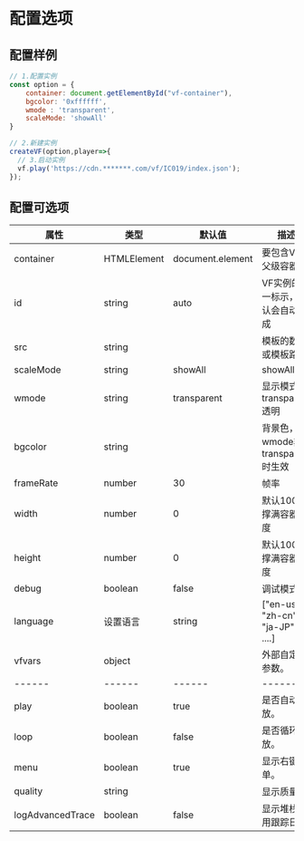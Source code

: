 # 配置选项

## 配置样例

``` js
// 1.配置实例
const option = {
    container: document.getElementById("vf-container"),
    bgcolor: '0xffffff',
    wmode : 'transparent',
    scaleMode: 'showAll'
}

// 2.新建实例
createVF(option,player=>{
  // 3.启动实例
  vf.play('https://cdn.*******.com/vf/IC019/index.json');
});

```

## 配置可选项

| 属性 | 类型 | 默认值 | 描述 |
| ------ | ------ | ------ | ------ |
| container | HTMLElement | document.element | 要包含VF的父级容器 |
| id | string | auto | VF实例的唯一标示，默认会自动生成 |
| src | string |  | 模板的数据或模板路径 |
| scaleMode | string | showAll | showAll | noScale | cover | contain |
| wmode | string | transparent | 显示模式, transparent透明  |
| bgcolor | string |  | 背景色，wmode非transparent时生效 |
| frameRate | number | 30 | 帧率 |
| width | number | 0 | 默认100%撑满容器宽度 |
| height | number | 0 | 默认100%撑满容器高度 |
| debug | boolean | false | 调试模式 |
| language | 设置语言 | string |  ["en-us", "zh-cn", "ja-JP", ....] |
| vfvars | object |  | 外部自定义参数。 |
| ------ | ------ | ------ | ------ |
| play | boolean | true | 是否自动播放。 |
| loop | boolean | false | 是否循环播放。 |
| menu | boolean | true | 显示右键菜单。 |
| quality | string |  | 显示质量 |
| logAdvancedTrace | boolean | false | 显示堆栈调用跟踪日志 |

